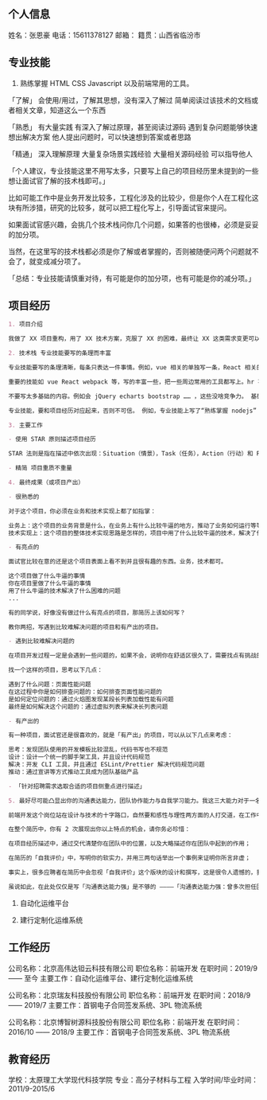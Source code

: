 ## 个人信息

姓名：张恩豪
电话：15611378127
邮箱：
籍贯：山西省临汾市

## 专业技能

1. 熟练掌握 HTML CSS Javascript 以及前端常用的工具。

「了解」
会使用/用过，了解其思想，没有深入了解过
简单阅读过该技术的文档或者相关文章，知道这么一个东西

「熟悉」
有大量实践
有深入了解过原理，甚至阅读过源码
遇到复杂问题能够快速想出解决方案
他人提出问题时，可以快速想到答案或者思路

「精通」
深入理解原理
大量复杂场景实践经验
大量相关源码经验
可以指导他人

「个人建议，专业技能这里不用写太多，只要写上自己的项目经历里未提到的一些想让面试官了解的技术栈即可。」

比如可能工作中是业务开发比较多，工程化涉及的比较少，但是你个人在工程化这块有所涉猎，研究的比较多，就可以把工程化写上，引导面试官来提问。

如果面试官感兴趣，会挑几个技术栈问你几个问题，如果答的也很棒，必须是妥妥的加分项。

当然，在这里写的技术栈都必须是你了解或者掌握的，否则被随便问两个问题就不会了，就变成减分项了。

「总结：专业技能请慎重对待，有可能是你的加分项，也有可能是你的减分项。」

## 项目经历

```md
1. 项目介绍

我做了 XX 项目重构，用了 XX 技术方案，克服了 XX 的困难，最终让 XX 这类需求变更可以短平快的被消化，极速研发、快速上线、且数据采集也做到了标准化，研发成本大大降低，数据积累增长迅速，比如 XX ，最后在 XX 产品线中开始推广。

2. 技术栈 专业技能要写的条理而丰富

专业技能要写的条理清晰，每条只表达一件事情。例如，vue 相关的单独写一条，React 相关的单独写一条，工程化、nodejs、小程序等都同理，单独占一条。

重要的技能如 vue React webpack 等，写的丰富一些，把一些周边常用的工具都写上。hr 不懂技术，你把常用的技术都写上，在 HR 那就能更好的匹配。

不要写太多基础的内容。例如会 jQuery echarts bootstrap …… ，这些没啥竞争力。 基础内容合并为一条就行了：熟练掌握 HTML CSS Javascript 以及前端常用的工具。这样就可以了。

专业技能，要和项目经历对应起来，否则不可信。 例如，专业技能上写了“熟练掌握 nodejs” ，结果项目经历里没有 nodejs 的项目，这肯定看起来怪怪的。

3. 主要工作

- 使用 STAR 原则描述项目经历

STAR 法则是指在描述中依次出现：Situation（情景），Task（任务），Action（行动）和 Result（结果）信息的描述一件事的原则

- 精简 项目重质不重量

4. 最终成果（或项目产出）

- 很熟悉的

对于这个项目，你必须在业务和技术实现上都了如指掌：

业务上：这个项目的业务背景是什么，在业务上有什么比较牛逼的地方，推动了业务如何运行等等
技术实现上：这个项目的整体技术实现思路是怎样的，项目中用了什么比较牛逼的技术，解决了什么比较困难的问题等等

- 有亮点的

面试官比较在意的还是这个项目表面上看不到并且很有趣的东西。业务，技术都可。

这个项目做了什么牛逼的事情
你在项目里做了什么牛逼的事情
用了什么牛逼的技术解决了什么困难的问题
...

有的同学说，好像没有做过什么有亮点的项目，那简历上该如何写？

教你两招，写遇到比较难解决问题的项目和有产出的项目。

- 遇到比较难解决问题的

在项目开发过程一定是会遇到一些问题的，如果不会，说明你在舒适区很久了，需要找点有挑战的事情做一下了。

找一个这样的项目，思考以下几点：

遇到了什么问题：页面性能问题
在这过程中你是如何排查问题的：如何排查页面性能问题的
是如何定位问题的：通过火焰图发现某段长列表加载性能有问题
最终是如何解决这个问题的：通过虚拟列表来解决长列表问题

- 有产出的

有一种项目，面试官还是很喜欢的，就是「有产出」的项目，可以从以下几点来考虑：

思考：发现团队使用的开发模板比较混乱，代码书写也不规范
设计：设计一个统一的脚手架工具，并且设计代码规范
解决：开发 CLI 工具，并且通过 ESLint/Prettier 解决代码规范问题
推动：通过宣讲等方式推动工具成为团队基础产品

- 「针对招聘需求选取合适的项目侧重点进行描述」

5. 最好尽可能凸显出你的沟通表达能力，团队协作能力与自我学习能力。我这三大能力对于一名优秀的前端工程师而言，是非常重要的。

前端开发这个岗位站在设计与技术的十字路口，自然要和感性与理性两方面的人打交道，在工作中的很多时候，实际上充当着团队润滑剂的作用。因此你越是展现出这方面的特点，就越能博得雇主的好感。

在整个简历中，你有 2 次展现出你以上特点的机会，请你务必珍惜：

在项目经历描述中，通过交代清楚你在团队中的位置，以及大略描述你在团队中起到的作用；

在简历的「自我评价」中，写明你的软实力，并用三两句话举出一个事例来证明你所言非虚；

事实上，很多应聘者在简历中会忽视「自我评价」这个版块的设计和撰写，这是很令人遗憾的，我认为这个版块恰恰是简历中可以非常有亮点的一部分。因为它彰显了应聘者的个性与与众不同。

虽说如此，在此处仅仅是写「沟通表达能力强」是不够的 ————「沟通表达能力强：曾多次担任团队内技术分享主讲人」这样的「特点 + 事实证明」的描述显然是一种更好的表达方式。
```

1. 自动化运维平台

2. 建行定制化运维系统

## 工作经历

公司名称：北京高伟达钽云科技有限公司
职位名称：前端开发
在职时间：2019/9 —— 至今
主要工作：自动化运维平台、建行定制化运维系统

公司名称：北京瑞友科技股份有限公司
职位名称：前端开发
在职时间：2018/9 —— 2019/7
主要工作：首钢电子合同签发系统、3PL 物流系统

公司名称：北京博智树源科技股份有限公司
职位名称：前端开发
在职时间：2016/10 —— 2018/9
主要工作：首钢电子合同签发系统、3PL 物流系统

## 教育经历

学校：太原理工大学现代科技学院
专业：高分子材料与工程
入学时间/毕业时间：2011/9-2015/6
